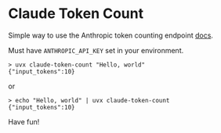 # Claude Token Count

Simple way to use the Anthropic token counting endpoint [docs](https://docs.anthropic.com/en/docs/build-with-claude/token-counting).

Must have `ANTHROPIC_API_KEY` set in your environment.

```
> uvx claude-token-count "Hello, world"
{"input_tokens":10}
```

or

```
> echo "Hello, world" | uvx claude-token-count
{"input_tokens":10}
```

Have fun!
